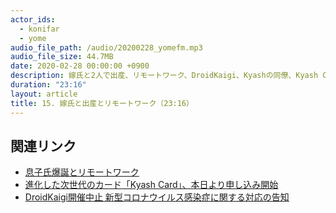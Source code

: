 ```yaml
---
actor_ids:
  - konifar
  - yome
audio_file_path: /audio/20200228_yomefm.mp3
audio_file_size: 44.7MB
date: 2020-02-28 00:00:00 +0900
description: 嫁氏と2人で出産、リモートワーク、DroidKaigi、Kyashの同僚、Kyash Cardリリース、帰宅部などについて話しました。
duration: "23:16"
layout: article
title: 15. 嫁氏と出産とリモートワーク（23:16）
---
```


## 関連リンク

- [息子氏爆誕とリモートワーク](http://konifar-zatsu.hatenadiary.jp/entry/2019/07/20/085415)
- [進化した次世代のカード「Kyash Card」、本日より申し込み開始](https://prtimes.jp/main/html/rd/p/000000048.000020416.html)
- [DroidKaigi開催中止 新型コロナウイルス感染症に関する対応の告知](https://medium.com/droidkaigi/%E6%96%B0%E5%9E%8B%E3%82%B3%E3%83%AD%E3%83%8A%E3%82%A6%E3%82%A4%E3%83%AB%E3%82%B9%E6%84%9F%E6%9F%93%E7%97%87%E3%81%AB%E9%96%A2%E3%81%99%E3%82%8B%E5%AF%BE%E5%BF%9C%E3%81%AE%E5%91%8A%E7%9F%A5-ebde903fe9b6)
